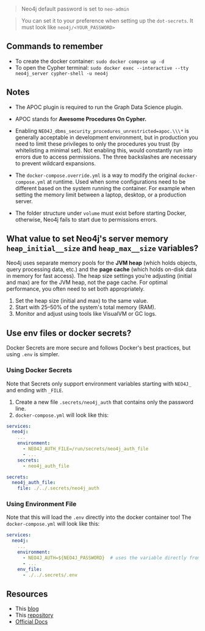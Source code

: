 
> Neo4j default password is set to `neo-admin`

> You can set it to your preference when setting up the `dot-secrets`. It must look like `neo4j/<YOUR_PASSWORD>`


## Commands to remember

- To create the docker container: `sudo docker compose up -d`
- To open the Cypher terminal: `sudo docker exec --interactive --tty neo4j_server cypher-shell -u neo4j`


## Notes

- The APOC plugin is required to run the Graph Data Science plugin.

- APOC stands for **Awesome Procedures On Cypher.**

- Enabling `NEO4J_dbms_security_procedures_unrestricted=apoc.\\\*` is generally acceptable in development environment, but in production you need to limit these privileges to only the procedures you trust (by whitelisting a minimal set). Not enabling this, would constantly run into errors due to access permissions. The three backslashes are necessary to prevent wildcard expansions.

- The `docker-compose.override.yml` is a way to modify the original `docker-compose.yml` at runtime. Used when some configurations need to be different based on the system running the container. For example when setting the memory limit between a laptop, desktop, or a production server.

- The folder structure under `volume` must exist before starting Docker, otherwise, Neo4j fails to start due to permissions errors.


## What value to set Neo4j's server memory `heap_initial__size` and `heap_max__size` variables?

Neo4j uses separate memory pools for the **JVM heap** (which holds objects, query processing data, etc.) and the **page cache** (which holds on-disk data in memory for fast access). The heap size settings you’re adjusting (initial and max) are for the JVM heap, not the page cache. For optimal performance, you often need to set both appropriately.

1. Set the heap size (initial and max) to the same value.
2. Start with 25–50% of the system's total memory (RAM).
3. Monitor and adjust using tools like VisualVM or GC logs.


## Use env files or docker secrets?

Docker Secrets are more secure and follows Docker's best practices, but using `.env` is simpler.

### Using Docker Secrets

Note that Secrets only support environment variables starting with `NEO4J_` and ending with `_FILE`.

1. Create a new file `.secrets/neo4j_auth` that contains only the password line.
2. `docker-compose.yml` will look like this:

```yml
services:
  neo4j:
    ...
    environment:
      - NEO4J_AUTH_FILE=/run/secrets/neo4j_auth_file
      - ...
    secrets:
      - neo4j_auth_file

secrets:
  neo4j_auth_file:
    file: ./../.secrets/neo4j_auth
```

### Using Environment File

Note that this will load the `.env` directly into the docker container too!
The `docker-compose.yml` will look like this:

```yml
services:
  neo4j:
    ...
    environment:
      - NEO4J_AUTH=${NEO4J_PASSWORD}  # uses the variable directly from .env
      - ...
    env_file:
      - ./../.secrets/.env
```


## Resources

- This [blog](https://medium.com/@matthewghannoum/simple-graph-database-setup-with-neo4j-and-docker-compose-061253593b5a)
- This [repository](https://github.com/Coding-Crashkurse/GraphRAG-with-Llama-3.1/blob/main/neo4j/Dockerfile)
- [Official Docs](https://neo4j.com/docs/operations-manual/current/docker/docker-compose-standalone/)

